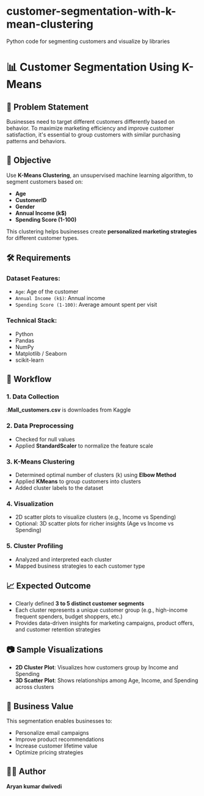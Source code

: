# customer-segmentation-with-k-mean-clustering
Python code for segmenting customers and visualize by libraries

# 📊 Customer Segmentation Using K-Means

## 📌 Problem Statement
Businesses need to target different customers differently based on behavior. To maximize marketing efficiency and improve customer satisfaction, it's essential to group customers with similar purchasing patterns and behaviors.

## 🎯 Objective
Use **K-Means Clustering**, an unsupervised machine learning algorithm, to segment customers based on:

- **Age**
- **CustomerID**
- **Gender**
- **Annual Income (k$)**
- **Spending Score (1-100)**

This clustering helps businesses create **personalized marketing strategies** for different customer types.

## 🛠️ Requirements

### Dataset Features:
- `Age`: Age of the customer
- `Annual Income (k$)`: Annual income
- `Spending Score (1-100)`: Average amount spent per visit

### Technical Stack:
- Python
- Pandas
- NumPy
- Matplotlib / Seaborn
- scikit-learn

## 🔄 Workflow

### 1. Data Collection
:**Mall_customers.csv** is downloades from Kaggle

### 2. Data Preprocessing
- Checked for null values
- Applied **StandardScaler** to normalize the feature scale

### 3. K-Means Clustering
- Determined optimal number of clusters (k) using **Elbow Method**
- Applied **KMeans** to group customers into clusters
- Added cluster labels to the dataset

### 4. Visualization
- 2D scatter plots to visualize clusters (e.g., Income vs Spending)
- Optional: 3D scatter plots for richer insights (Age vs Income vs Spending)

### 5. Cluster Profiling
- Analyzed and interpreted each cluster
- Mapped business strategies to each customer type

## 📈 Expected Outcome

- Clearly defined **3 to 5 distinct customer segments**
- Each cluster represents a unique customer group (e.g., high-income frequent spenders, budget shoppers, etc.)
- Provides data-driven insights for marketing campaigns, product offers, and customer retention strategies

## 📷 Sample Visualizations

- **2D Cluster Plot**: Visualizes how customers group by Income and Spending
- **3D Scatter Plot**: Shows relationships among Age, Income, and Spending across clusters



## 🧠 Business Value

This segmentation enables businesses to:

- Personalize email campaigns
- Improve product recommendations
- Increase customer lifetime value
- Optimize pricing strategies

## 🙋‍♂️ Author

**Aryan kumar dwivedi**  

